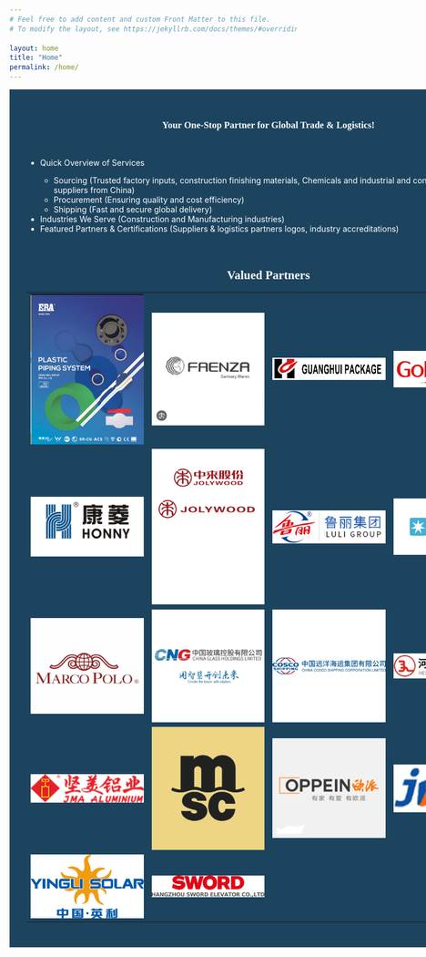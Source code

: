 ```yaml
---
# Feel free to add content and custom Front Matter to this file.
# To modify the layout, see https://jekyllrb.com/docs/themes/#overriding-theme-defaults

layout: home
title: "Home"
permalink: /home/
---
```

<div style="background-color:#1c445f;width:850px;color:white;padding: 30px;">
<span>
<h3 style="font-family: 'Verdana';color:white;text-align:center;"> Your One-Stop Partner for Global Trade & Logistics! </h3>
</span>
<br>
<div class="post-content" style="color:white;">
<ul>
    <li>Quick Overview of Services</li>
    <ul>
    <li>Sourcing (Trusted factory inputs, construction finishing materials, Chemicals and industrial and construction machinery suppliers from China)</li>
    <li>Procurement (Ensuring quality and cost efficiency)</li>
    <li>Shipping (Fast and secure global delivery)</li>
    </ul>
    <li>Industries We Serve (Construction and Manufacturing industries)</li>
    <li>Featured Partners & Certifications (Suppliers & logistics partners logos, industry accreditations)</li>
    </ul>
</div>

<br>
<div style="background-color:#1c445f;">
<span>
<h2 style="font-family: 'Verdana';color:white;text-align:center;">Valued Partners </h2>
</span>
<span>
<table>
<tr>
<td><img src="../images/ERA plastic fittings.jpg" alt="" width="200px"/></td>
<td><img src="../images/Faenza sanitary wares .jpg" alt="" width="200px"/></td>
<td><img src="../images/Flexible packaging .JPG" alt="" width="200px"/></td>
<td><img src="../images/Goldea interior doors.JPG" alt="" width="200px"/></td>
</tr>
<tr  style="background-color:#1c445f;">
<td><img src="../images/Honny Gensets .JPG" alt="" width="200px"/></td>
<td><img src="../images/Jolywood-Solar.jpg" alt="" width="200px"/></td>
<td><img src="../images/Luli wooden boards .JPG" alt="" width="200px"/></td>
<td><img src="../images/MAERSK SHIPPING Lines.JPG" alt="" width="200px"/></td>
</tr>
<tr>
<td><img src="../images/Marco Polo tiles.jpg" alt="" width="200px"/></td>
<td><img src="../images/Sheet glass.JPG" alt="" width="200px"/></td>
<td><img src="../images/COSCO Shipping Lines.PNG" alt="" width="200px"/></td>
<td><img src="../images/GI plumbing fittings .PNG" alt="" width="200px"/></td>
</tr>
<tr  style="background-color:#1c445f;">
<td><img src="../images/JMA ALUMINUM .PNG" alt="" width="200px"/></td>
<td><img src="../images/MSC shipping Line.png" alt="" width="200px"/></td>
<td><img src="../images/Oppien cabinets & Closets.PNG" alt="" width="200px"/></td>
<td><img src="../images/Plastic extrusion machinery .png" alt="" width="200px"/></td>
</tr>
<tr>
<td><img src="../images/Solar.PNG" alt="" width="200px"/></td>
<td><img src="../images/SWORD Elevators.WEBP" alt="" width="200px"/></td>
</tr>
</table>
</span>

</div>